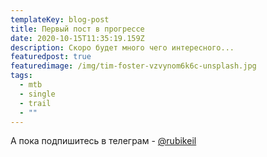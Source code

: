 ```yaml
---
templateKey: blog-post
title: Первый пост в прогрессе
date: 2020-10-15T11:35:19.159Z
description: Скоро будет много чего интересного...
featuredpost: true
featuredimage: /img/tim-foster-vzvynom6k6c-unsplash.jpg
tags:
  - mtb
  - single
  - trail
  - ""
---
```

А пока подпишитесь в телеграм - [@rubikeil](https://t.me/rubikeil)